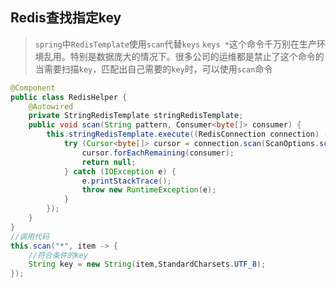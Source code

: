 ## Redis查找指定key

> `spring`中`RedisTemplate`使用`scan`代替`keys`
`keys *`这个命令千万别在生产环境乱用。特别是数据庞大的情况下。很多公司的运维都是禁止了这个命令的
当需要扫描`key`，匹配出自己需要的`key`时，可以使用`scan`命令

```java
@Component
public class RedisHelper {
    @Autowired
    private StringRedisTemplate stringRedisTemplate;
    public void scan(String pattern, Consumer<byte[]> consumer) {
        this.stringRedisTemplate.execute((RedisConnection connection) -> {
            try (Cursor<byte[]> cursor = connection.scan(ScanOptions.scanOptions().count(Long.MAX_VALUE).match(pattern).build())) {
                cursor.forEachRemaining(consumer);
                return null;
            } catch (IOException e) {
                e.printStackTrace();
                throw new RuntimeException(e);
            }
        });
    }
}
//调用代码
this.scan("*", item -> {
    //符合条件的key
    String key = new String(item,StandardCharsets.UTF_8);
});

```
